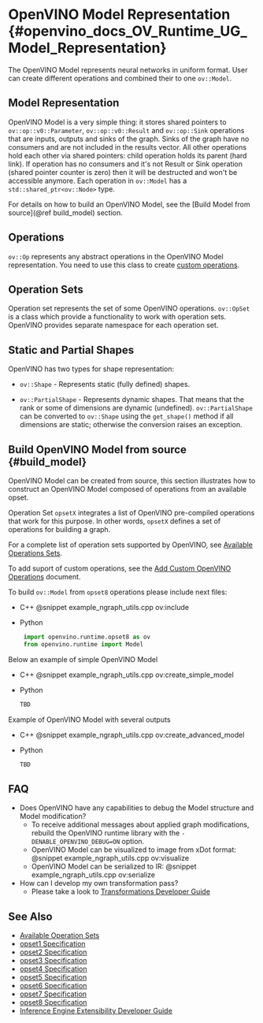 # OpenVINO Model Representation {#openvino_docs_OV_Runtime_UG_Model_Representation}

The OpenVINO Model represents neural networks in uniform format. User can create different operations and combined their to one `ov::Model`.

## Model Representation

OpenVINO Model is a very simple thing: it stores shared pointers to `ov::op::v0::Parameter`, `ov::op::v0::Result` and `ov::op::Sink` operations that are inputs, outputs and sinks of the graph.
Sinks of the graph have no consumers and are not included in the results vector. All other operations hold each other via shared pointers: child operation holds its parent (hard link). If operation has no consumers and it's not Result or Sink operation
(shared pointer counter is zero) then it will be destructed and won't be accessible anymore. Each operation in `ov::Model` has a `std::shared_ptr<ov::Node>` type.

For details on how to build an OpenVINO Model, see the [Build Model from source](@ref build_model) section.

## Operations

`ov::Op` represents any abstract operations in the OpenVINO Model representation. You need to use this class to create [custom operations](../OV_Runtime_UG/Extensibility_DG/AddingNGraphOps.md).

## Operation Sets

Operation set represents the set of some OpenVINO operations. `ov::OpSet` is a class which provide a functionality to work with operation sets.
OpenVINO provides separate namespace for each operation set.

## Static and Partial Shapes

OpenVINO has two types for shape representation: 

* `ov::Shape` - Represents static (fully defined) shapes.

* `ov::PartialShape` - Represents dynamic shapes. That means that the rank or some of dimensions are dynamic (undefined). `ov::PartialShape` can be converted to `ov::Shape` using the `get_shape()` method if all dimensions are static; otherwise the conversion raises an exception.


## Build OpenVINO Model from source {#build_model}

OpenVINO Model can be created from source, this section illustrates how to construct an OpenVINO Model composed of operations from an available opset.

Operation Set `opsetX` integrates a list of OpenVINO pre-compiled operations that work for this purpose. In other words, `opsetX` defines a set of operations for building a graph.

For a complete list of operation sets supported by OpenVINO, see [Available Operations Sets](../ops/opset.md).

To add suport of custom operations, see the [Add Custom OpenVINO Operations](../OV_Runtime_UG/Extensibility_DG/Intro.md) document.

To build `ov::Model` from `opset8` operations please include next files:

 - C++
      @snippet example_ngraph_utils.cpp ov:include

 - Python
     ```python
      import openvino.runtime.opset8 as ov
      from openvino.runtime import Model
      ```

Below an example of simple OpenVINO Model

 - C++
      @snippet example_ngraph_utils.cpp ov:create_simple_model

 - Python
     ```python
     TBD
      ```


Example of OpenVINO Model with several outputs

 - C++
      @snippet example_ngraph_utils.cpp ov:create_advanced_model

 - Python
     ```python
     TBD
      ```

## FAQ

 - Does OpenVINO have any capabilities to debug the Model structure and Model modification?
   - To receive additional messages about applied graph modifications, rebuild the OpenVINO runtime library with the `-DENABLE_OPENVINO_DEBUG=ON` option.
   - OpenVINO Model can be visualized to image from xDot format:
    @snippet example_ngraph_utils.cpp ov:visualize
   - OpenVINO Model can be serialized to IR:
    @snippet example_ngraph_utils.cpp ov:serialize
 - How can I develop my own transformation pass?
   - Please take a look to [Transformations Developer Guide](./nGraphTransformation.md)

## See Also

* [Available Operation Sets](../ops/opset.md)
* [opset1 Specification](../ops/opset1.md)
* [opset2 Specification](../ops/opset2.md)
* [opset3 Specification](../ops/opset3.md)
* [opset4 Specification](../ops/opset4.md)
* [opset5 Specification](../ops/opset5.md)
* [opset6 Specification](../ops/opset6.md)
* [opset7 Specification](../ops/opset7.md)
* [opset8 Specification](../ops/opset8.md)
* [Inference Engine Extensibility Developer Guide](../OV_Runtime_UG/Extensibility_DG/Intro.md)
